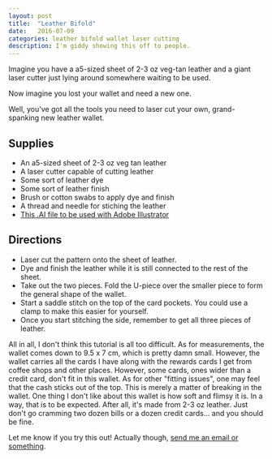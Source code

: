 ```yaml
---
layout: post
title:  "Leather Bifold"
date:   2016-07-09
categories: leather bifold wallet laser cutting
description: I'm giddy showing this off to people.
---
```


Imagine you have a a5-sized sheet of 2-3 oz veg-tan leather and a giant laser cutter just lying around somewhere waiting to be used.

Now imagine you lost your wallet and need a new one.

Well, you've got all the tools you need to laser cut your own, grand-spanking new leather wallet.

## Supplies
* An a5-sized sheet of 2-3 oz veg tan leather
* A laser cutter capable of cutting leather
* Some sort of leather dye
* Some sort of leather finish
* Brush or cotton swabs to apply dye and finish
* A thread and needle for stiching the leather
* [This .AI file to be used with Adobe Illustrator](/downloads/bifoldv5.ai)

## Directions
* Laser cut the pattern onto the sheet of leather.
* Dye and finish the leather while it is still connected to the rest of the sheet.
* Take out the two pieces. Fold the U-piece over the smaller piece to form the general shape of the wallet.
* Start a saddle stitch on the top of the card pockets. You could use a clamp to make this easier for yourself.
* Once you start stitching the side, remember to get all three pieces of leather. 

All in all, I don't think this tutorial is all too difficult. As for measurements, the wallet comes down to 9.5 x 7 cm, which is pretty damn small. However, the wallet carries all the cards I have along with the rewards cards I get from coffee shops and other places. However, some cards, ones wider than a credit card, don't fit in this wallet. As for other "fitting issues", one may feel that the cash sticks out of the top. This is merely a matter of breaking in the wallet. One thing I don't like about this wallet is how soft and flimsy it is. In a way, that is to be expected. After all, it's made from 2-3 oz leather. Just don't go cramming two dozen bills or a dozen credit cards... and you should be fine.

Let me know if you try this out! Actually though, [send me an email or something](mailto:william@chilly.blue).

